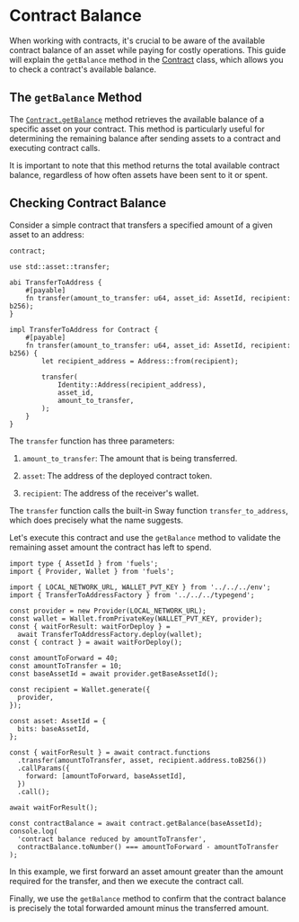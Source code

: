 # Contract Balance

When working with contracts, it's crucial to be aware of the available contract balance of an asset while paying for costly operations. This guide will explain the `getBalance` method in the [Contract](DOCS_API_URL/classes/_fuel_ts_program.Contract.html) class, which allows you to check a contract's available balance.

## The `getBalance` Method

The [`Contract.getBalance`](DOCS_API_URL/classes/_fuel_ts_program.Contract.html#getBalance) method retrieves the available balance of a specific asset on your contract. This method is particularly useful for determining the remaining balance after sending assets to a contract and executing contract calls.

It is important to note that this method returns the total available contract balance, regardless of how often assets have been sent to it or spent.

## Checking Contract Balance

Consider a simple contract that transfers a specified amount of a given asset to an address:

```
contract;

use std::asset::transfer;

abi TransferToAddress {
    #[payable]
    fn transfer(amount_to_transfer: u64, asset_id: AssetId, recipient: b256);
}

impl TransferToAddress for Contract {
    #[payable]
    fn transfer(amount_to_transfer: u64, asset_id: AssetId, recipient: b256) {
        let recipient_address = Address::from(recipient);

        transfer(
            Identity::Address(recipient_address),
            asset_id,
            amount_to_transfer,
        );
    }
}
```

The `transfer` function has three parameters:

1. `amount_to_transfer`: The amount that is being transferred.

2. `asset`: The address of the deployed contract token.

3. `recipient`: The address of the receiver's wallet.

The `transfer` function calls the built-in Sway function `transfer_to_address`, which does precisely what the name suggests.

Let's execute this contract and use the `getBalance` method to validate the remaining asset amount the contract has left to spend.

```
import type { AssetId } from 'fuels';
import { Provider, Wallet } from 'fuels';

import { LOCAL_NETWORK_URL, WALLET_PVT_KEY } from '../../../env';
import { TransferToAddressFactory } from '../../../typegend';

const provider = new Provider(LOCAL_NETWORK_URL);
const wallet = Wallet.fromPrivateKey(WALLET_PVT_KEY, provider);
const { waitForResult: waitForDeploy } =
  await TransferToAddressFactory.deploy(wallet);
const { contract } = await waitForDeploy();

const amountToForward = 40;
const amountToTransfer = 10;
const baseAssetId = await provider.getBaseAssetId();

const recipient = Wallet.generate({
  provider,
});

const asset: AssetId = {
  bits: baseAssetId,
};

const { waitForResult } = await contract.functions
  .transfer(amountToTransfer, asset, recipient.address.toB256())
  .callParams({
    forward: [amountToForward, baseAssetId],
  })
  .call();

await waitForResult();

const contractBalance = await contract.getBalance(baseAssetId);
console.log(
  'contract balance reduced by amountToTransfer',
  contractBalance.toNumber() === amountToForward - amountToTransfer
);
```

In this example, we first forward an asset amount greater than the amount required for the transfer, and then we execute the contract call.

Finally, we use the `getBalance` method to confirm that the contract balance is precisely the total forwarded amount minus the transferred amount.

